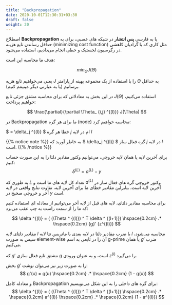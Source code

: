 ```yaml
---
title: "Backpropagation"
date: 2020-10-01T12:30:31+03:30
draft: false
weight: 20
---
```


اصطلاح **Backpropagation** یا به فارسی **پس انتشار**
در شبکه های عصبی، برای به حداقل رساندن تابع هزینه (minimizing cost function)
مثل کاری که با گرادیان کاهشی در رگرسیون لجستیک و خطی انجام می‌دادیم، استفاده می‌شود.

هدف ما محاسبه این است:

$$
min_\Theta J(\Theta)
$$

یعنی می‌خواهیم تابع هزیه $J$ را با استفاده از یک محموعه
بهینه از پارامتر $\Theta$ به حداقل برسانیم
(یا به عبارتی دیگر مینیمم کنیم).

در این بخش به معادلاتی که برای محاسبه مشتق جزئی تابع $J(\Theta)$ استفاده می‌کنیم، خواهیم پرداخت:

$$
\frac{\partial}{\partial \Theta_ {i,j} ^{(l)}} J(\Theta)
$$

در Backpropagation ما برای هر گره (node) محاسبه خواهیم کرد:

$
= \delta_j ^{(l)}
$
خطا هر گره $j$ ام در لایه $l$

{{% notice note %}}
به خاطر آورید که 
$ \delta_j ^{(l)} $
گره فعال ساز $j$ در لایه $l$ است.
{{% /notice %}}

برای آخرین لایه یا همان لایه خروجی، می‌توانیم وکتور مقادیر دلتا را به این صورت حساب کنیم:
$$
\delta ^{(L)} = a ^{(L)} - y
$$

به طوری که $L$ تعداد کل لایه های ما است و
$a ^{(L)}$ وکتور خروجی گره های فعال ساز در آخرین لایه است.
بنابراین مقادیر خطای ما برای آخرین لایه، تفاوت نتایج واقعی در لایه آخر و خروجی صحیح در 
$y$ است.


برای محاسبه مقادیر دلتای، لایه های قبل از لایه آخر می‌توانیم از معادله ای استفاده کنیم که ما را از سمت راست به چپ عقب می‌‌برد:

$$
\delta ^{(l)} = ( (\Theta ^ {(l)}) ^ T  \delta ^ {(l+1)}) \hspace{0.2cm} .*  \hspace{0.2cm} {g}' (z^{(l)})
$$

مقادیر دلتای لایه $l$ با ضرب مقادیر دلتا در لایه بعدی با ماتریس تتا لایه $l$ محاسبه می‌شود،
سپس به صورت element-wise آن را در تابعی به اسم g-prime یا همان $g'$ ضرب می‌کنیم.

که $g'$ مشتق تابع فعال سازی $g$ است، و به عنوان ورودی $z^{(l)}$ را می‌گیرد.

بخش $g'$ را به صورت زیر نیز می‌توان نوشت:
$$
g'(u) = g(u) \hspace{0.2cm} .*  \hspace{0.2cm} (1 - g(u))
$$

و معادله کامل B‌ackpropagation برای گره های داخلی را به این شکل می‌نویسیم:
$$
\delta ^{(l)} = ( (\Theta ^ {(l)}) ^ T  \delta ^ {(l+1)}) \hspace{0.2cm} .*  \hspace{0.2cm} a^{(l)}
\hspace{0.2cm} .*  \hspace{0.2cm}  (1 -  a^{(l)})
$$